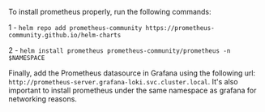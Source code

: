 To install prometheus properly, run the following commands:

1 - 
`helm repo add prometheus-community https://prometheus-community.github.io/helm-charts`

2 -
`helm install prometheus prometheus-community/prometheus -n $NAMESPACE`

Finally, add the Prometheus datasource in Grafana using the following url: `http://prometheus-server.grafana-loki.svc.cluster.local`. It's also important to install prometheus under the same namespace as grafana for networking reasons.
